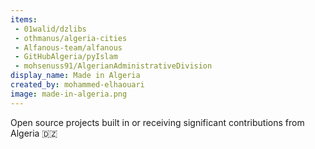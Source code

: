 ```yaml
---
items:
 - 01walid/dzlibs
 - othmanus/algeria-cities
 - Alfanous-team/alfanous
 - GitHubAlgeria/pyIslam
 - mohsenuss91/AlgerianAdministrativeDivision
display_name: Made in Algeria
created_by: mohammed-elhaouari
image: made-in-algeria.png
---
```

Open source projects built in or receiving significant contributions from Algeria 🇩🇿